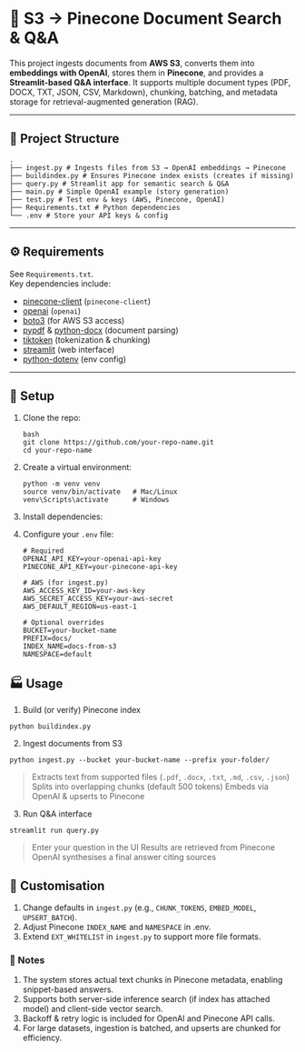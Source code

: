 # 📖 S3 → Pinecone Document Search & Q&A

This project ingests documents from **AWS S3**, converts them into **embeddings with OpenAI**, stores them in **Pinecone**, and provides a **Streamlit-based Q&A interface**. It supports multiple document types (PDF, DOCX, TXT, JSON, CSV, Markdown), chunking, batching, and metadata storage for retrieval-augmented generation (RAG).

---

## :file_folder: Project Structure
  ```
  .
├── ingest.py # Ingests files from S3 → OpenAI embeddings → Pinecone
├── buildindex.py # Ensures Pinecone index exists (creates if missing)
├── query.py # Streamlit app for semantic search & Q&A
├── main.py # Simple OpenAI example (story generation)
├── test.py # Test env & keys (AWS, Pinecone, OpenAI)
├── Requirements.txt # Python dependencies
└── .env # Store your API keys & config
  ```
---

## :gear: Requirements

See `Requirements.txt`.  
Key dependencies include:

- [pinecone-client](https://docs.pinecone.io/) (`pinecone-client`)
- [openai](https://pypi.org/project/openai/) (`openai`)
- [boto3](https://boto3.amazonaws.com/) (for AWS S3 access)
- [pypdf](https://pypi.org/project/pypdf/) & [python-docx](https://pypi.org/project/python-docx/) (document parsing)
- [tiktoken](https://github.com/openai/tiktoken) (tokenization & chunking)
- [streamlit](https://streamlit.io/) (web interface)
- [python-dotenv](https://pypi.org/project/python-dotenv/) (env config)

---

## :rocket: Setup

1. Clone the repo:
   ```
   bash
   git clone https://github.com/your-repo-name.git
   cd your-repo-name
   ```
2. Create a virtual environment:
   ```
   python -m venv venv
   source venv/bin/activate   # Mac/Linux
   venv\Scripts\activate      # Windows
   ```
3. Install dependencies:

4. Configure your `.env` file:
   ```
   # Required
   OPENAI_API_KEY=your-openai-api-key
   PINECONE_API_KEY=your-pinecone-api-key
   
   # AWS (for ingest.py)
   AWS_ACCESS_KEY_ID=your-aws-key
   AWS_SECRET_ACCESS_KEY=your-aws-secret
   AWS_DEFAULT_REGION=us-east-1
   
   # Optional overrides
   BUCKET=your-bucket-name
   PREFIX=docs/
   INDEX_NAME=docs-from-s3
   NAMESPACE=default
   ```

## :factory: Usage
1. Build (or verify) Pinecone index
```
python buildindex.py
```
   
2. Ingest documents from S3
```
python ingest.py --bucket your-bucket-name --prefix your-folder/
```
  > Extracts text from supported files (`.pdf`, `.docx`, `.txt`, `.md`, `.csv`, `.json`)
  > Splits into overlapping chunks (default 500 tokens)
  > Embeds via OpenAI & upserts to Pinecone

3. Run Q&A interface
```
streamlit run query.py
```
  >Enter your question in the UI
  >Results are retrieved from Pinecone
  >OpenAI synthesises a final answer citing sources

## :wrench: Customisation
1. Change defaults in `ingest.py` (e.g., `CHUNK_TOKENS`, `EMBED_MODEL`, `UPSERT_BATCH`).
2. Adjust Pinecone `INDEX_NAME` and `NAMESPACE` in .env.
3. Extend `EXT_WHITELIST` in `ingest.py` to support more file formats.

### :page_with_curl: Notes
1. The system stores actual text chunks in Pinecone metadata, enabling snippet-based answers.
2. Supports both server-side inference search (if index has attached model) and client-side vector search.
3. Backoff & retry logic is included for OpenAI and Pinecone API calls.
4. For large datasets, ingestion is batched, and upserts are chunked for efficiency.

